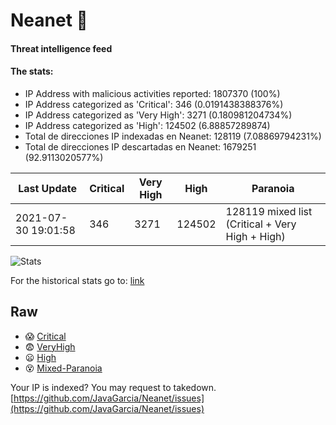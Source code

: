 # Neanet :hocho:
#### Threat intelligence feed
#### The stats:

- IP Address with malicious activities reported: 1807370 (100%)
- IP Address categorized as 'Critical':  346 (0.0191438388376%)
- IP Address categorized as 'Very High':  3271 (0.180981204734%)
- IP Address categorized as 'High':  124502 (6.88857289874)
- Total de direcciones IP indexadas en Neanet:  128119 (7.08869794231%)
- Total de direcciones IP descartadas en Neanet:  1679251 (92.9113020577%)

| Last Update | Critical | Very High | High | Paranoia |
| --- | --- | --- | --- | --- |
| 2021-07-30 19:01:58 | 346 | 3271 | 124502 | 128119 mixed list (Critical + Very High + High)|

![Stats](https://docs.google.com/spreadsheets/d/e/2PACX-1vSnaNMIXVabIpDJjufMlzH7poXnshF3mgd8Is1g9ytUEzVsP5my4Trn8f-xkoLLQ38xpL3HtmUexLo6/pubchart?oid=501124687&format=image)

For the historical stats go to: [link](/stats.csv)
## Raw
- :scream: [Critical](https://raw.githubusercontent.com/JavaGarcia/Neanet/master/blacklists/neanet_critical.txt)
- :fearful: [VeryHigh](https://raw.githubusercontent.com/JavaGarcia/Neanet/master/blacklists/neanet_veryHigh.txtt)
- :frowning: [High](https://raw.githubusercontent.com/JavaGarcia/Neanet/master/blacklists/neanet_high.txt)
- :dizzy_face: [Mixed-Paranoia](https://raw.githubusercontent.com/JavaGarcia/Neanet/master/blacklists/neanet_all.txt)


Your IP is indexed? You may request to takedown. [https://github.com/JavaGarcia/Neanet/issues](https://github.com/JavaGarcia/Neanet/issues)



























































































































































































































































































































































































































































































































































































































































































































































































































































































































































































































































































































































































































































































































































































































































































































































































































































































































































































































































































































































































































































































































































































































































































































































































































































































































































































































































































































































































































































































































































































































































































































































































































































































































































































































































































































































































































































































































































































































































































































































































































































































































































































































































































































































































































































































































































































































































































































































































































































































































































































































































































































































































































































































































































































































































































































































































































































































































































































































































































































































































































































































































































































































































































































































































































































































































































































































































































































































































































































































































































































































































































































































































































































































































































































































































































































































































































































































































































































































































































































































































































































































